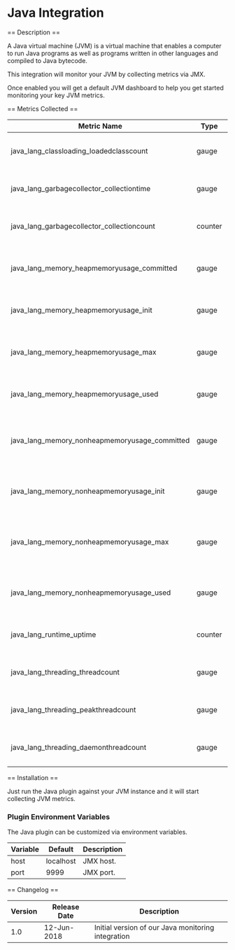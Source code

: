 Java Integration
================

== Description ==

A Java virtual machine (JVM) is a virtual machine that enables a computer to run Java programs as well as programs written in other languages and compiled to Java bytecode.

This integration will monitor your JVM by collecting metrics via JMX.

Once enabled you will get a default JVM dashboard to help you get started monitoring your key JVM metrics.

== Metrics Collected ==

|Metric Name                                  |Type   |Labels|Unit       |Description                                         |
|---------------------------------------------|-----  |------|-----------|----------------------------------------------------|
|java_lang_classloading_loadedclasscount      |gauge  |      |           |The number of loaded classes.                       |
|java_lang_garbagecollector_collectiontime    |gauge  |name  |millisecond|The total time spent on garbage collection.         |
|java_lang_garbagecollector_collectioncount   |counter|name  |byte       |The number of garbage collections.                  |
|java_lang_memory_heapmemoryusage_committed   |gauge  |      |byte       |The total Java heap memory committed to be used.    |
|java_lang_memory_heapmemoryusage_init        |gauge  |      |byte       |The initial Java heap memory allocated.             |
|java_lang_memory_heapmemoryusage_max         |gauge  |      |byte       |The maximum Java heap memory available.             |
|java_lang_memory_heapmemoryusage_used        |gauge  |      |byte       |The total Java heap memory used.                    |
|java_lang_memory_nonheapmemoryusage_committed|gauge  |      |byte       |The total Java non-heap memory committed to be used.|
|java_lang_memory_nonheapmemoryusage_init     |gauge  |      |byte       |The initial Java non-heap memory allocated.         |
|java_lang_memory_nonheapmemoryusage_max      |gauge  |      |byte       |The maximum Java non-heap memory available.         |
|java_lang_memory_nonheapmemoryusage_used     |gauge  |      |byte       |The total Java non-heap memory used.                |
|java_lang_runtime_uptime                     |counter|      |second     |The total time the JVM is running.                  |
|java_lang_threading_threadcount              |gauge  |      |           |The number of live threads.                         |
|java_lang_threading_peakthreadcount          |gauge  |      |           |The number of peak threads.                         |
|java_lang_threading_daemonthreadcount        |gauge  |      |           |The number daemon threads.                          |

== Installation ==

Just run the Java plugin against your JVM instance and it will start collecting JVM metrics.

### Plugin Environment Variables

The Java plugin can be customized via environment variables.

|Variable|Default  |Description|
|--------|---------|-----------|
|host    |localhost|JMX host.  |
|port    |9999     |JMX port.  |

== Changelog ==

|Version|Release Date|Description                                       |
|-------|------------|--------------------------------------------------|
|1.0    |12-Jun-2018 |Initial version of our Java monitoring integration|
